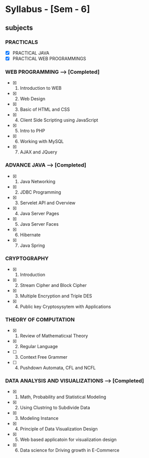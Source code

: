 # Syllabus - [Sem - 6]

## subjects                                    

###  PRACTICALS
- [x] PRACTICAL JAVA
- [x] PRACTICAL WEB PROGRAMMINGS

### WEB PROGRAMMING --> [Completed]
- [x] 1. Introduction to WEB                         
- [x] 2. Web Design                                  
- [x] 3. Basic of HTML and CSS
- [x] 4. Client Side Scripting using JavaScript
- [x] 5. Intro to PHP
- [x] 6. Working with MySQL
- [x] 7. AJAX and JQuery

### ADVANCE JAVA --> [Completed]
- [x] 1. Java Networking
- [x] 2. JDBC Programming
- [x] 3. Servelet API and Overview
- [x] 4. Java Server Pages
- [x] 5. Java Server Faces
- [x] 6. Hibernate
- [x] 7. Java Spring                    

### CRYPTOGRAPHY
- [x] 1. Introduction
- [x] 2. Stream Cipher and Block Cipher
- [x] 3. Multiple Encryption and Triple DES
- [x] 4. Public key Cryptosysytem with Applications

### THEORY OF COMPUTATION
- [x] 1. Review of Mathematicxal Theory              
- [x] 2. Regular Language                           
- [ ] 3. Context Free Grammer
- [ ] 4. Pushdown Automata, CFL and NCFL

### DATA ANALYSIS AND VISUALIZATIONS --> [Completed]
- [x] 1. Math, Probability and Statistical Modeling
- [x] 2. Using Clustring to Subdivide Data
- [x] 3. Modeling Instance
- [x] 4. Principle of  Data Visualization Design
- [x] 5. Web based applicatoin for visualization design
- [x] 6. Data science for Driving growth in E-Commerce
